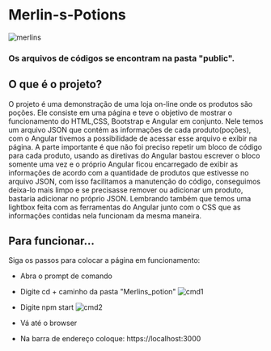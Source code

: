 # Merlin-s-Potions
![merlins](https://user-images.githubusercontent.com/8854900/39221233-23f38de0-480c-11e8-82b2-7431b0912046.JPG)

### Os arquivos de códigos se encontram na pasta "public".

## O que é o projeto?

O projeto é uma demonstração de uma loja on-line onde os produtos são poções. Ele consiste 
em uma página e teve o objetivo de mostrar o funcionamento do HTML,CSS, 
Bootstrap e Angular em conjunto. Nele temos um arquivo JSON que contém as 
informações de cada produto(poções), com o Angular tivemos a possibilidade de acessar 
esse arquivo e exibir na página. 
A parte importante é que não foi preciso repetir um bloco de código para cada produto, 
usando as diretivas do Angular bastou escrever o bloco somente uma vez e o próprio 
Angular ficou encarregado de exibir as informações de acordo com a quantidade de produtos 
que estivesse no arquivo JSON, com isso facilitamos a manutenção do código, conseguimos
deixa-lo mais limpo e se precisasse remover ou adicionar um produto, bastaria adicionar 
no próprio JSON. Lembrando também que temos uma lightbox feita com as ferramentas
do Angular junto com o CSS que as informações contidas nela funcionam da mesma maneira.   


## Para funcionar...
Siga os passos para colocar a página em funcionamento:
* Abra o prompt de comando

* Digite cd + caminho da pasta "Merlins_potion"
![cmd1](https://user-images.githubusercontent.com/8854900/39222036-be82889e-4810-11e8-86c5-8f2515e0c275.JPG)

* Digite npm start
![cmd2](https://user-images.githubusercontent.com/8854900/39222138-6b1cac74-4811-11e8-9e36-9598b0712d96.JPG)

* Vá até o browser

* Na barra de endereço coloque: https://localhost:3000
